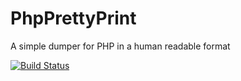 # PhpPrettyPrint
A simple dumper for PHP in a human readable format


[![Build Status](https://travis-ci.org/JunkyPic/php-pretty-print.png)](https://travis-ci.org/JunkyPic/php-pretty-print)
